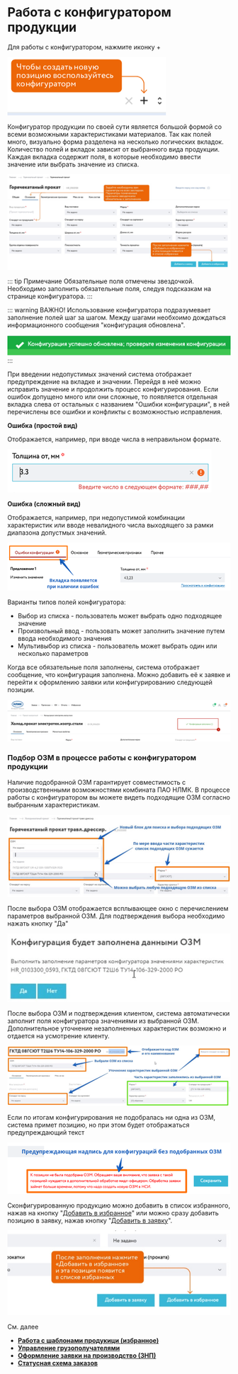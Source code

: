 # Работа с конфигуратором продукции

Для работы с конфигуратором, нажмите иконку +

![](../../images/order/20.png)

Конфигуратор продукции по своей сути является большой формой со всеми возможными характеристиками материалов.
Так как полей много, визуально форма разделена на несколько логических вкладок.
Количество полей и вкладок зависит от выбранного вида продукции.
Каждая вкладка содержит поля, в которые необходимо ввести значение или выбрать значение из списка. 

![](../../images/order/22.jpg)

::: tip Примечание
Обязательные поля отмечены звездочкой.
Необходимо заполнить обязательные поля, следуя подсказкам на странице конфигуратора.
:::

::: warning ВАЖНО!
Использование конфигуратора подразумевает заполнение полей шаг за шагом. Между шагами необхоимо дождаться информационного сообщения "конфигурация обновлена".

![](../../images/order/21.png)
:::

При введении недопустимых значений система отображает предупреждение на вкладке и значении. Перейдя в неё можно исправить значение и продолжить процесс конфигурирования. Если ошибок допущено много или они сложные, то появляется отдельная вкладка слева от остальных с названием "Ошибки конфигурации", в ней перечислены все ошибки и конфликты с возможностью исправления. 

**Ошибка (простой вид)**

Отображается, например, при вводе числа в неправильном формате.

![](../../images/order/24.png)

**Ошибка (сложный вид)**

Отображается, например, при недопустимой комбинации характеристик или вводе невалидного числа выходящего за рамки диапазона допустмых значений.

![](../../images/order/23.png)

Варианты типов полей конфигуратора: 

 - Выбор из списка - пользователь может выбрать одно подходящее значение
 - Произвольный ввод - пользовать может заполнить значение путем ввода необходимого значения
 - Мультивыбор из списка - пользователь может выбрать один или несколько параметров  


Когда все обязательные поля заполнены, система отображает сообщение, что конфигурация заполнена. Можно добавить её к заявке и перейти к оформлению заявки или конфигурированию следующей позиции.

![](../../images/order/25.png)

### Подбор ОЗМ в процессе работы с конфигуратором продукции

Наличие подобранной ОЗМ гарантирует совместимость с производственными возможностями комбината ПАО НЛМК. В процессе работы с конфигуратором вы можете видеть подходящие ОЗМ согласно выбранным характеристикам.

![](../../images/order/26.png)

После выбора ОЗМ отображается всплывающее окно с перечислением параметров выбранной ОЗМ.  Для подтверждения выбора необходимо нажать кнопку "Да"

![](../../images/order/27.png)

После выбора ОЗМ и подтверждения клиентом, система автоматически заполнит поля конфигуратора значениями из выбранной ОЗМ. Дополнительное уточнение незаполненных характеристик возможно и отдается на усмотрение клиенту.


![](../../images/order/28.png)

Если по итогам конфигурирования не подобралась ни одна из ОЗМ, система примет позицию, но при этом будет отображаться предупреждающий текст

![](../../images/order/29.png)

Сконфигурированную продукцию можно добавить в список избранного, нажав на кнопку "[Добавить в избранное](/guide/order/favorite.html)" или можно сразу добавить позицию в заявку, нажав кнопку "[Добавить в заявку](/guide/order/checkout.html)".

![](../../images/order/30.jpg)

См. далее 
- **[Работа с шаблонами продукици (избранное)](/guide/order/favorite.html)**
- **[Управление грузополучателями](/guide/order/consignee.html)**
- **[Оформление заявки на производство (ЗНП)](/guide/order/checkout.html)**
- **[Статусная схема заказов](/guide/order/status.html)**

